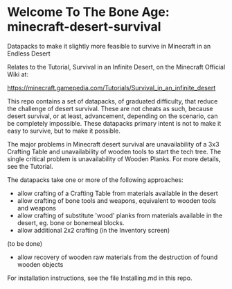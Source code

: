 # Welcome To The Bone Age: minecraft-desert-survival
Datapacks to make it slightly more feasible to survive in Minecraft in an Endless Desert

Relates to the Tutorial, Survival in an Infinite Desert, on the Minecraft Official Wiki at:

https://minecraft.gamepedia.com/Tutorials/Survival_in_an_infinite_desert

This repo contains a set of datapacks, of graduated difficulty, that reduce the challenge of desert survival. These are not cheats as such, because desert survival, or at least, advancement, depending on the scenario, can be completely impossible. These datapacks primary intent is not to make it easy to survive, but to make it possible. 

The major problems in Minecraft desert survival are unavailability of a 3x3 Crafting Table and unavailability of wooden tools to start the tech tree. The single critical problem is unavailability of Wooden Planks. For more details, see the Tutorial. 

The datapacks take one or more of the following approaches:

* allow crafting of a Crafting Table from materials available in the desert
* allow crafting of bone tools and weapons, equivalent to wooden tools and weapons
* allow crafting of substitute 'wood' planks from materials available in the desert, eg. bone or bonemeal blocks.
* allow additional 2x2 crafting (in the Inventory screen)

(to be done)
* allow recovery of wooden raw materials from the destruction of found wooden objects

For installation instructions, see the file Installing.md in this repo.

